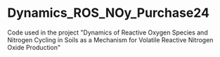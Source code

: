 # Dynamics_ROS_NOy_Purchase24

Code used in the project "Dynamics of Reactive Oxygen Species and Nitrogen Cycling in Soils as a Mechanism for Volatile Reactive Nitrogen Oxide Production"
